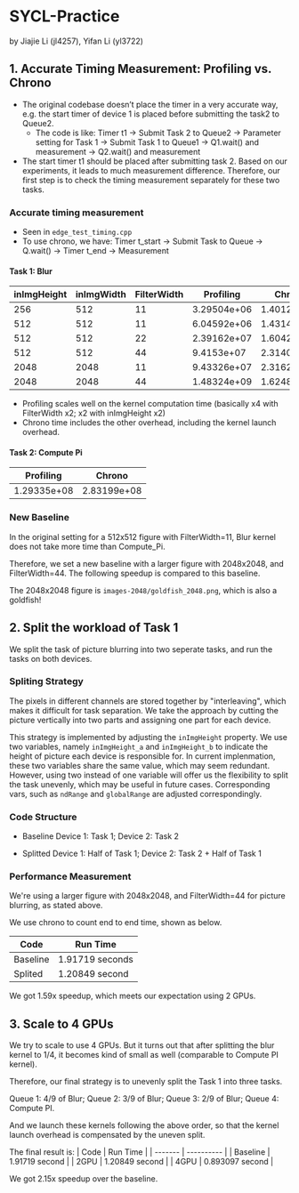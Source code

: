 # SYCL-Practice

by Jiajie Li (jl4257), Yifan Li (yl3722)

## 1. Accurate Timing Measurement: Profiling vs. Chrono

- The original codebase doesn’t place the timer in a very accurate way, e.g. the start timer of device 1 is placed before submitting the task2 to Queue2.
    - The code is like: Timer t1 → Submit Task 2 to Queue2 → Parameter setting for Task 1 → Submit Task 1 to Queue1 → Q1.wait() and measurement → Q2.wait() and measurement
- The start timer t1 should be placed after submitting task 2. Based on our experiments, it leads to much measurement difference. Therefore, our first step is to check the timing measurement separately for these two tasks. 

### Accurate timing measurement
- Seen in `edge_test_timing.cpp`
- To use chrono, we have: Timer t_start → Submit Task to Queue → Q.wait() → Timer t_end → Measurement

#### Task 1: Blur
| inImgHeight | inImgWidth | FilterWidth | Profiling | Chrono |
| --- | --- | --- | --- | --- |
| 256 | 512 | 11 | 3.29504e+06 | 1.40129e+08 |
| 512 | 512 | 11 | 6.04592e+06 | 1.43141e+08 |
| 512 | 512 | 22 | 2.39162e+07 | 1.60424e+08 |
| 512 | 512 | 44 | 9.4153e+07 | 2.31409e+08 |
| 2048 | 2048 | 11 | 9.43326e+07 | 2.31628e+08 |
| 2048 | 2048 | 44 | 1.48324e+09 | 1.6248e+09 |

- Profiling scales well on the kernel computation time (basically x4 with FilterWidth x2; x2 with inImgHeight x2)
- Chrono time includes the other overhead, including the kernel launch overhead.

#### Task 2: Compute Pi

| Profiling | Chrono |
| --- | --- |
| 1.29335e+08 | 2.83199e+08 |

### New Baseline
In the original setting for a 512x512 figure with FilterWidth=11, Blur kernel does not take more time than Compute_Pi. 

Therefore, we set a new baseline with a larger figure with 2048x2048, and FilterWidth=44. The following speedup is compared to this baseline. 

The 2048x2048 figure is `images-2048/goldfish_2048.png`, which is also a goldfish!

## 2. Split the workload of Task 1

We split the task of picture blurring into two seperate tasks, and run the tasks on both devices.

### Spliting Strategy

The pixels in different channels are stored together by "interleaving", which makes it difficult for task separation. We take the approach by cutting the picture vertically into two parts and assigning one part for each device.

This strategy is implemented by adjusting the `inImgHeight` property. We use two variables, namely `inImgHeight_a` and `inImgHeight_b` to indicate the height of picture each device is responsible for. In current implenmation, these two variables share the same value, which may seem redundant. However, using two instead of one variable will offer us the flexibility to split the task unevenly, which may be useful in future cases. Corresponding vars, such as `ndRange` and `globalRange` are adjusted correspondingly. 

### Code Structure

- Baseline
Device 1: Task 1; Device 2: Task 2

- Splitted
Device 1: Half of Task 1; Device 2: Task 2 + Half of Task 1

### Performance Measurement

We're using a larger figure with 2048x2048, and FilterWidth=44 for picture blurring, as stated above. 

We use chrono to count end to end time, shown as below. 

| Code    | Run Time     |
| ------- | ---------- |
| Baseline | 1.91719 seconds |
| Splited  | 1.20849 second |

We got 1.59x speedup, which meets our expectation using 2 GPUs. 

## 3. Scale to 4 GPUs
We try to scale to use 4 GPUs. But it turns out that after splitting the blur kernel to 1/4, it becomes kind of small as well (comparable to Compute PI kernel). 

Therefore, our final strategy is to unevenly split the Task 1 into three tasks. 

Queue 1: 4/9 of Blur; Queue 2: 3/9 of Blur; Queue 3: 2/9 of Blur; Queue 4: Compute PI. 

And we launch these kernels following the above order, so that the kernel launch overhead is compensated by the uneven split. 

The final result is: 
| Code    | Run Time     |
| ------- | ---------- |
| Baseline | 1.91719 second |
| 2GPU  | 1.20849 second |
| 4GPU  | 0.893097 second |

We got 2.15x speedup over the baseline. 